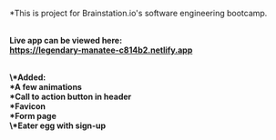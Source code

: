 \*This is project for Brainstation.io's software engineering bootcamp.<br>
<br>

<b>Live app can be viewed here:<b><br>
https://legendary-manatee-c814b2.netlify.app
<br>

<br>
\*Added:<br>
*A few animations<br>
*Call to action button in header<br>
*Favicon<br>
*Form page<br>
\*Eater egg with sign-up<br>
